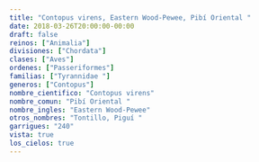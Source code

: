 ```yaml
---
title: "Contopus virens, Eastern Wood-Pewee, Pibí Oriental "
date: 2018-03-26T20:00:00-00:00
draft: false
reinos: ["Animalia"]
divisiones: ["Chordata"]
clases: ["Aves"]
ordenes: ["Passeriformes"]
familias: ["Tyrannidae "]
generos: ["Contopus"]
nombre_cientifico: "Contopus virens"
nombre_comun: "Pibí Oriental "
nombre_ingles: "Eastern Wood-Pewee"
otros_nombres: "Tontillo, Piguí "
garrigues: "240"
vista: true
los_cielos: true
---
```

